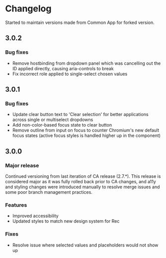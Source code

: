 # Changelog

Started to maintain versions made from Common App for forked version.

## 3.0.2

### Bug fixes

- Remove hostbinding from dropdown panel which was cancelling out the ID applied directly, causing aria-controls to break
- Fix incorrect role applied to single-select chosen values

## 3.0.1

### Bug fixes

- Update clear button text to 'Clear selection' for better applications across single or multiselect dropdowns
- Add non-color-based focus state to clear button
- Remove outline from input on focus to counter Chromium's new default focus states (active focus styles is handled higher up in the component)

## 3.0.0

### Major release

Continued versioning from last iteration of CA release (2.7.*). This release is considered major as it was fully rolled back prior to CA changes, and a11y and styling changes were introduced manually to resolve merge issues and some poor branch management practices.

### Features

- Improved accessibility
- Updated styles to match new design system for Rec

### Fixes

- Resolve issue where selected values and placeholders would not show up
